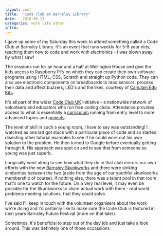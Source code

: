 ```yaml
---
layout: post
title:  "Code Club at Barnsley Library"
date:   2018-06-13
categories: work life other
intro: 
---
```

I gave up some of my Saturday this week to attend something called a Code Club at Barnsley Library. It's an event that runs weekly for 5-8 year olds, teaching them how to code and work with electronics - I was blown away by what I saw!

The sessions run for an hour and a half at Wellington House and give the kids access to Raspberry Pi's on which they can create their own software programs using HTML, CSS, Scratch and straight up Python code. They can also use electronic components on breadboards to read sensors, process their data and affect buzzers, LED's and the likes, courtesy of [CamJam Edu Kits](http://camjam.me/?page_id=618).

It's all part of the wider [Code Club UK](https://www.codeclub.org.uk/) initiative - a nationwide network of volunteers and educators who run free coding clubs. Attendance provides access to what is essentially a [curriculum](https://codeclubprojects.org/en-GB/curriculum/) running from entry level to more advanced topics and [projects](https://projects.raspberrypi.org/en/codeclub).

The level of skill in such a young room, I have to say was outstanding! I watched as one lad got stuck with a particular piece of code and so started disecting other tutorial examples to see if he could work out his own solution to the problem. He then turned to Google before eventually getting through it. His approach was spot on and to see that from someone so young was just superb.

I originally went along to see how what they do in that club mirrors our own efforts with the new [Barnsley Skunkworks](../the-barnsley-skunkworks) and there were striking similarities between the two (aside from the age of our youthful skunkworks membership of course). If nothing else, there was a talent pool in that room that's one to watch for the future. On a very real level, it may even be possible for the Skunkworks to share actual work with them - real world problems needing solutions, that they could solve.

I've said I'll keep in touch with the volunteer organisers about the work we're doing and I'd certainly like to make sure the Code Club is featured in next years Barnsley Future Festival (more on that later).

Sometimes, it's beneficial to step out of the day job and just take a look around. This was definitely one of those occassions.